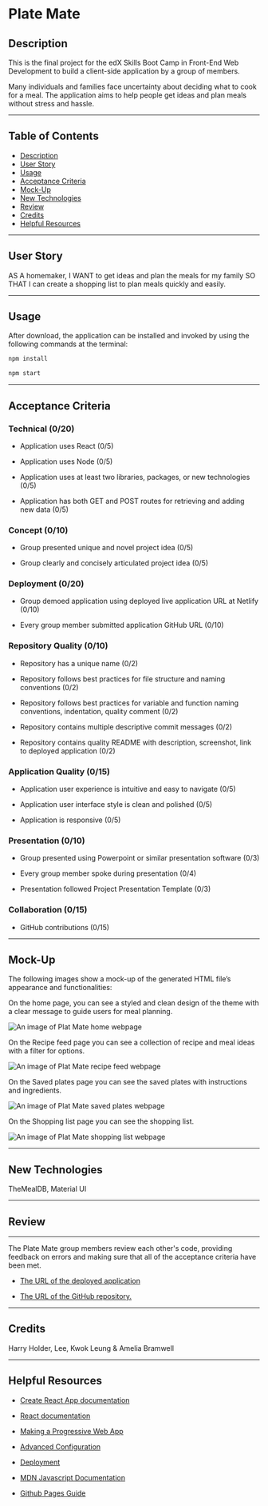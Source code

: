 # Plate Mate

## Description

This is the final project for the edX Skills Boot Camp in Front-End Web Development to build a client-side application by a group of members.

Many individuals and families face uncertainty about deciding what to cook for a meal. The application aims to help people get ideas and plan meals without stress and hassle.

---

 ## Table of Contents
  * [Description](#description)
  * [User Story](#user-story)
  * [Usage](#usage)
  * [Acceptance Criteria](#acceptance-criteria)
  * [Mock-Up](#mock-up)
  * [New Technologies](#new-technologies)
  * [Review](#review)
  * [Credits](#credits)
  * [Helpful Resources](#helpful-resources)

---

## User Story

AS A homemaker, I WANT to get ideas and plan the meals for my family SO THAT I can create a shopping list to plan meals quickly and easily.      

---

## Usage

After download, the application can be installed and invoked by using the following commands at the terminal:

```bash
npm install
```

```bash
npm start
```

---

## Acceptance Criteria

### Technical (0/20)

* Application uses React (0/5)

* Application uses Node (0/5)

* Application uses at least two libraries, packages, or new technologies (0/5)

* Application has both GET and POST routes for retrieving and adding new data (0/5)

### Concept (0/10)

* Group presented unique and novel project idea (0/5)

* Group clearly and concisely articulated project idea (0/5)

### Deployment (0/20)

* Group demoed application using deployed live application URL at Netlify (0/10)

* Every group member submitted application GitHub URL (0/10)

### Repository Quality (0/10)

* Repository has a unique name (0/2)

* Repository follows best practices for file structure and naming conventions (0/2)

* Repository follows best practices for variable and function naming conventions, indentation, quality comment (0/2)

* Repository contains multiple descriptive commit messages (0/2)

* Repository contains quality README with description, screenshot, link to deployed application (0/2)

### Application Quality (0/15)

* Application user experience is intuitive and easy to navigate (0/5)

* Application user interface style is clean and polished (0/5)

* Application is responsive (0/5)

### Presentation (0/10)

* Group presented using Powerpoint or similar presentation software (0/3)

* Every group member spoke during presentation (0/4)

* Presentation followed Project Presentation Template (0/3)

### Collaboration (0/15)

* GitHub contributions (0/15)

---

## Mock-Up

The following images show a mock-up of the generated HTML file’s appearance and functionalities:

On the home page, you can see a styled and clean design of the theme with a clear message to guide users for meal planning.

![An image of Plat Mate home webpage ](./src/images/home.png)

On the Recipe feed page you can see a collection of recipe and meal ideas with a filter for options.

![An image of Plat Mate recipe feed webpage ](./src/images/ricipefeed.png)

On the Saved plates page you can see the saved plates with instructions and ingredients.

![An image of Plat Mate saved plates webpage ](./src/images/savedplates.png)

On the Shopping list page you can see the shopping list.

![An image of Plat Mate shopping list webpage ](./src/images/shoppinglist.png)

---

## New Technologies

TheMealDB, Material UI

---

## Review

---

The Plate Mate group members review each other's code, providing feedback on errors and making sure that all of the acceptance criteria have been met.

* [The URL of the deployed application](https://plate-mate.netlify.app/)

* [The URL of the GitHub repository.](https://github.com/Zwirled/plate-mate.git)

---

## Credits

Harry Holder, Lee, Kwok Leung & Amelia Bramwell

---

## Helpful Resources

- [Create React App documentation](https://facebook.github.io/create-react-app/docs/getting-started)

- [React documentation](https://reactjs.org/)

- [Making a Progressive Web App](https://facebook.github.io/create-react-app/docs/making-a-progressive-web-app)

- [Advanced Configuration](https://facebook.github.io/create-react-app/docs/advanced-configuration)

- [Deployment](https://facebook.github.io/create-react-app/docs/deployment)

- [MDN Javascript Documentation](https://developer.mozilla.org/en-US/docs/Web/JavaScript/)

- [Github Pages Guide](https://pages.github.com/)
